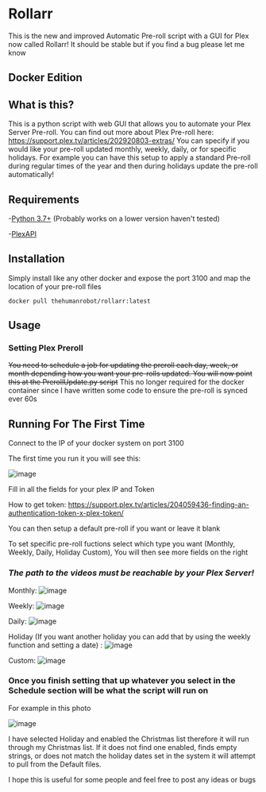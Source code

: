 # Rollarr
This is the new and improved Automatic Pre-roll script with a GUI for Plex now called Rollarr! It should be stable but if you find a bug please let me know

## Docker Edition

## What is this?
This is a python script with web GUI that allows you to automate your Plex Server Pre-roll.
You can find out more about Plex Pre-roll here: https://support.plex.tv/articles/202920803-extras/
You can specify if you would like your pre-roll updated monthly, weekly, daily, or for specific holidays.
For example you can have this setup to apply a standard Pre-roll during regular times of the year and then during holidays update the pre-roll automatically!

## Requirements
-[Python 3.7+](https://www.python.org/)
(Probably works on a lower version haven't tested)

-[PlexAPI](https://github.com/pkkid/python-plexapi)


## Installation

Simply install like any other docker and expose the port 3100 and map the location of your pre-roll files

```
docker pull thehumanrobot/rollarr:latest
```

## Usage

### Setting Plex Preroll

~~You need to schedule a job for updating the preroll each day, week, or month depending how you want your pre-rolls updated.
You will now point this at the PrerollUpdate.py script~~ This no longer required for the docker container since I have written some code to ensure the pre-roll is synced ever 60s

## Running For The First Time
Connect to the IP of your docker system on port 3100

The first time you run it you will see this:

![image](https://user-images.githubusercontent.com/75536101/147721323-21bbc717-bc79-424a-9a51-8e799861cca4.png)


Fill in all the fields for your plex IP and Token

How to get token: https://support.plex.tv/articles/204059436-finding-an-authentication-token-x-plex-token/ 

You can then setup a default pre-roll if you want or leave it blank

To set specific pre-roll fuctions select which type you want (Monthly, Weekly, Daily, Holiday Custom), You will then see more fields on the right
### *The path to the videos must be reachable by your Plex Server!*

Monthly:
![image](https://user-images.githubusercontent.com/75536101/146992956-baa1dd72-57e0-4aa2-bbdf-8cf4e75cd4be.png)

Weekly:
![image](https://user-images.githubusercontent.com/75536101/146993034-951f7bcc-6011-40a7-994b-1564cea961d1.png)

Daily:
![image](https://user-images.githubusercontent.com/75536101/146993063-d1dc0964-233c-4e11-8099-d5e9555b1497.png)

Holiday (If you want another holiday you can add that by using the weekly function and setting a date) :
![image](https://user-images.githubusercontent.com/75536101/146993137-a99e4e79-0e4f-4348-b72a-6ffa19a370cc.png)

Custom:
![image](https://user-images.githubusercontent.com/75536101/147268244-abf0f6d2-2fe5-43bd-93ec-d69e982d7425.png)

### Once you finish setting that up whatever you select in the Schedule section will be what the script will run on

For example in this photo

![image](https://user-images.githubusercontent.com/75536101/146993632-4decbe1e-d942-4c4a-b431-2bc68568f7c0.png)

I have selected Holiday and enabled the Christmas list therefore it will run through my Christmas list. If it does not find one enabled, finds empty strings, or does not match the holiday dates set in the system it will attempt to pull from the Default files.

I hope this is useful for some people and feel free to post any ideas or bugs
